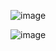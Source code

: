 ![image](https://github.com/user-attachments/assets/dc68598b-7627-451e-808e-f3004d15a15a)

![image](https://github.com/user-attachments/assets/0c2119d0-5baa-4a01-becb-68990a6b5fff)
